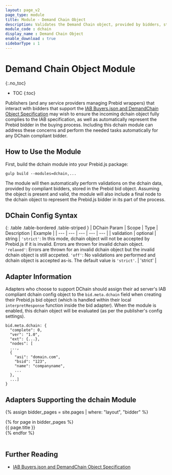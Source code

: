 ```yaml
---
layout: page_v2
page_type: module
title: Module - Demand Chain Object
description: Validates the Demand Chain object, provided by bidders, stored in the Prebid bid object.
module_code : dchain
display_name : Demand Chain Object
enable_download : true
sidebarType : 1
---
```


# Demand Chain Object Module
{:.no_toc}

* TOC
{:toc}

Publishers (and any service providers managing Prebid wrappers) that interact with bidders that support the [IAB Buyers.json and DemandChain Object Specification](https://iabtechlab.com/buyers-json-demand-chain/) may wish to ensure the incoming dchain object fully complies to the IAB specification, as well as automatically represent the Prebid bidder in the buying process.  Including this dchain module can address these concerns and perform the needed tasks automatically for any DChain compliant bidder.

## How to Use the Module

First, build the dchain module into your Prebid.js package:
```
gulp build --modules=dchain,...
```

The module will then automatically perform validations on the dchain data, provided by compliant bidders, stored in the Prebid bid object.  Assuming the object is present and valid, the module will also include a final node to the dchain object to represent the Prebid.js bidder in its part of the process.

## DChain Config Syntax

{: .table .table-bordered .table-striped }
| DChain Param | Scope | Type | Description | Example |
| --- | --- | --- | --- | --- |
| validation | optional | string | `'strict'`: In this mode, dchain object will not be accepted by Prebid.js if it is invalid. Errors are thrown for invalid dchain object. `'relaxed'`: Errors are thrown for an invalid dchain object but the invalid dchain object is still accpeted. `'off'`: No validations are performed and dchain object is accepted as-is. The default value is `'strict'`. | 'strict' |

## Adapter Information

Adapters who choose to support DChain should assign their ad server's IAB compliant dchain config object to the `bid.meta.dchain` field when creating their Prebid.js bid object (which is handled within their local `interpretResponse` function inside the bid adapter).  When the module is enabled, this dchain object will be evaluated (as per the publisher's config settings).

```
bid.meta.dchain: {
  "complete": 0,
  "ver": "1.0",
  "ext": {...},
  "nodes": [
  ...,
  {
    "asi": "domain.com",
    "bsid": "123",
    "name": "companyname",
    ...
  },
  ...]
}
```

## Adapters Supporting the dchain Module

{% assign bidder_pages = site.pages | where: "layout", "bidder" %}

<div class="adapters">
{% for page in bidder_pages %}
  <div class="col-md-4{% if page.dchain_supported %} dchain_supported{% endif %}">
  {{ page.title }}
  </div>
{% endfor %}
</div>

<script>
$(function(){
  $('.adapters .col-md-4').hide();
  $('.dchain_supported').show();
});
</script>

<br style="clear: both">

## Further Reading

- [IAB Buyers.json and DemandChain Object Specification](https://iabtechlab.com/buyers-json-demand-chain/)
